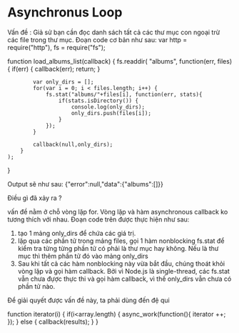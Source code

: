 # Asynchronus Loop

Vấn đề : 
Giả sử bạn cần đọc danh sách tất cả các thư mục con ngoại trừ các file trong thư mục.
Đoạn code cơ bản như sau: 
var http = require("http"), fs = require("fs");

function load_albums_list(callback) {
	fs.readdir(
		"albums",
		function(err, files){
			if(err) {
				callback(err);
				return;
			}
			
			var only_dirs = [];
			for(var i = 0; i < files.length; i++) {
				fs.stat("albums/"+files[i], function(err, stats){
					if(stats.isDirectory()) {
						console.log(only_dirs);
						only_dirs.push(files[i]);
					}
				});
			}
			
			callback(null,only_dirs);
		}
	);
}

Output sẽ như sau: {"error":null,"data":{"albums":[]}}

Điều gì đã xảy ra ?

vấn đề nằm ở chỗ vòng lặp for. Vòng lặp và hàm asynchronous callback ko tương thích với nhau. Đoạn code trên được thực hiện như sau: 
1. tạo 1 mảng only_dirs để chứa các giá trị.
2. lặp qua các phần tử trong mảng files, gọi 1 hàm nonblocking fs.stat để kiểm tra từng từng phần tử có phải là thư mục hay không. Nếu là thư mục thì thêm phần tử đó vào mảng only_dirs
3. Sau khi tất cả các hàm nonblocking này vừa bắt đầu, chúng thoát khỏi vòng lặp và gọi hàm callback. Bởi vì Node.js là single-thread, các fs.stat vẫn chưa đựợc thực thi và gọi hàm callback, vì thế only_dirs vẫn chưa có phần tử nào. 

Để giải quyết được vấn đề này, ta phải dùng đến đệ qui

function iterator(i) {
	if(i<array.length) {
		async_work(function(){
			iterator ++;
		});
	} else {
		callback(results);
	}
}
